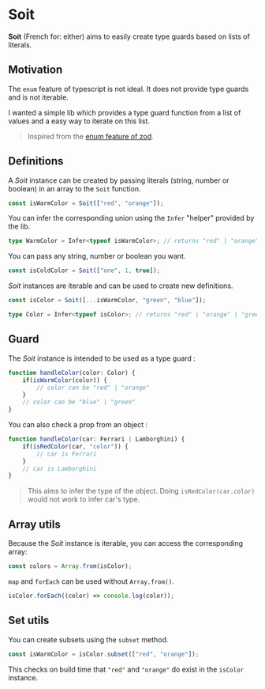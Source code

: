 # Soit

 **Soit** (French for: either) aims to easily create type guards based on lists of literals.

## Motivation

The `enum` feature of typescript is not ideal. It does not provide type guards and is not iterable. 

I wanted a simple lib which provides a type guard function from a list of values and a easy way to iterate on this list. 

> Inspired from the [enum feature of zod](https://github.com/colinhacks/zod/tree/v1#zod-enums).

## Definitions

A *Soit* instance can be created by passing literals (string, number or boolean) in an array to the `Soit` function.

```ts
const isWarmColor = Soit(["red", "orange"]);
```

You can infer the corresponding union using the `Infer` "helper" provided by the lib.
```ts
type WarmColor = Infer<typeof isWarmColor>; // returns "red" | "orange"
```

You can pass any string, number or boolean you want.
```ts
const isColdColor = Soit(["one", 1, true]);
```

*Soit* instances are iterable and can be used to create new definitions.

```ts
const isColor = Soit([...isWarmColor, "green", "blue"]);

type Color = Infer<typeof isColor>; // returns "red" | "orange" | "green"
```

## Guard

The *Soit* instance is intended to be used as a type guard :
```ts
function handleColor(color: Color) {
    if(isWarmColor(color)) {
        // color can be "red" | "orange"
    }
    // color can be "blue" | "green"
}
```

You can also check a prop from an object :
```ts
function handleColor(car: Ferrari | Lamborghini) {
    if(isRedColor(car, "color")) {
        // car is Ferrari
    }
    // car is Lamborghini
}
```
> This aims to infer the type of the object.
> Doing `isRedColor(car.color)` would not work to infer car's type. 

## Array utils

Because the *Soit* instance is iterable, you can access the corresponding array:
```ts
const colors = Array.from(isColor);
```

`map` and `forEach` can be used without `Array.from()`. 
```ts
isColor.forEach((color) => console.log(color));
```

## Set utils

You can create subsets using the `subset` method.

```ts
const isWarmColor = isColor.subset(["red", "orange"]);
```

This checks on build time that `"red"` and `"orange"` do exist in the `isColor` instance.